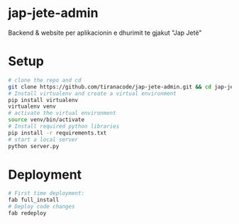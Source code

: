# jap-jete-admin
Backend &amp; website per aplikacionin e dhurimit te gjakut "Jap Jetë"

# Setup
```bash
# clone the repo and cd 
git clone https://github.com/tiranacode/jap-jete-admin.git && cd jap-jete-admin
# Install virtualenv and create a virtual environment
pip install virtualenv 
virtualenv venv
# activate the virtual environment
source venv/bin/activate 
# Install required python libraries
pip install -r requirements.txt 
# start a local server
python server.py
```

# Deployment

```bash 
# First time deployment:
fab full_install
# Deploy code changes
fab redeploy
```
